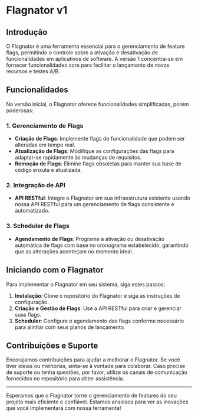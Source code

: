 # Flagnator v1

## Introdução
O Flagnator é uma ferramenta essencial para o gerenciamento de feature flags, permitindo o controle sobre a ativação e desativação de funcionalidades em aplicativos de software. A versão 1 concentra-se em fornecer funcionalidades core para facilitar o lançamento de novos recursos e testes A/B.

## Funcionalidades
Na versão inicial, o Flagnator oferece funcionalidades simplificadas, porém poderosas:

### 1. Gerenciamento de Flags
- **Criação de Flags**: Implemente flags de funcionalidade que podem ser alteradas em tempo real.
- **Atualização de Flags**: Modifique as configurações das flags para adaptar-se rapidamente às mudanças de requisitos.
- **Remoção de Flags**: Elimine flags obsoletas para manter sua base de código enxuta e atualizada.

### 2. Integração de API
- **API RESTful**: Integre o Flagnator em sua infraestrutura existente usando nossa API RESTful para um gerenciamento de flags consistente e automatizado.

### 3. Scheduler de Flags
- **Agendamento de Flags**: Programe a ativação ou desativação automática de flags com base no cronograma estabelecido, garantindo que as alterações aconteçam no momento ideal.

## Iniciando com o Flagnator
Para implementar o Flagnator em seu sistema, siga estes passos:

1. **Instalação**: Clone o repositório do Flagnator e siga as instruções de configuração.
2. **Criação e Gestão de Flags**: Use a API RESTful para criar e gerenciar suas flags.
3. **Scheduler**: Configure o agendamento das flags conforme necessário para alinhar com seus planos de lançamento.

## Contribuições e Suporte
Encorajamos contribuições para ajudar a melhorar o Flagnator. Se você tiver ideias ou melhorias, sinta-se à vontade para colaborar. Caso precise de suporte ou tenha questões, por favor, utilize os canais de comunicação fornecidos no repositório para obter assistência.

---

Esperamos que o Flagnator torne o gerenciamento de features do seu projeto mais eficiente e confiável. Estamos ansiosos para ver as inovações que você implementará com nossa ferramenta!
